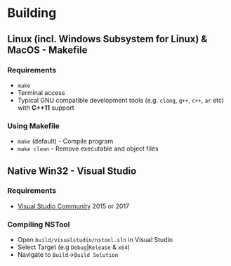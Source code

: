 # Building
## Linux (incl. Windows Subsystem for Linux) & MacOS - Makefile
### Requirements
* `make`
* Terminal access
* Typical GNU compatible development tools (e.g. `clang`, `g++`, `c++`, `ar` etc) with __C++11__ support

### Using Makefile
* `make` (default) - Compile program
* `make clean` - Remove executable and object files

## Native Win32 - Visual Studio
### Requirements
* [Visual Studio Community](https://visualstudio.microsoft.com/vs/community/) 2015 or 2017

### Compiling NSTool
* Open `build/visualstudio/nstool.sln` in Visual Studio
* Select Target (e.g `Debug`|`Release` & `x64`)
* Navigate to `Build`->`Build Solution`
